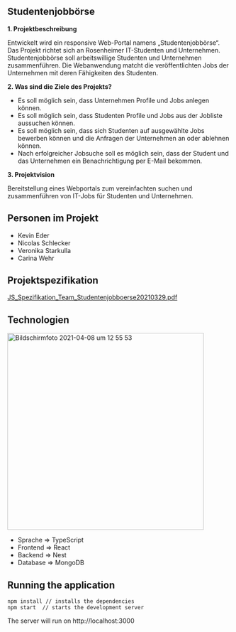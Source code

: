 ## Studentenjobbörse
**1. Projektbeschreibung**

Entwickelt wird ein responsive Web-Portal namens „Studentenjobbörse“. Das Projekt richtet sich an Rosenheimer IT-Studenten und Unternehmen. Studentenjobbörse soll arbeitswillige Studenten und Unternehmen zusammenführen. Die Webanwendung matcht die veröffentlichten Jobs der Unternehmen mit deren Fähigkeiten des Studenten.

**2.  Was sind die Ziele des Projekts?**

*  Es soll möglich sein, dass Unternehmen Profile und Jobs anlegen können.​
*  Es soll möglich sein, dass Studenten Profile und Jobs aus der Jobliste aussuchen können.
*   Es soll möglich sein, dass sich Studenten auf ausgewählte Jobs bewerben können und die Anfragen der Unternehmen an oder ablehnen können.
*  Nach erfolgreicher Jobsuche soll es möglich sein, dass der Student und das Unternehmen ein Benachrichtigung per E-Mail bekommen. 


**3. Projektvision**

Bereitstellung eines Webportals zum vereinfachten suchen und zusammenführen von IT-Jobs für Studenten und Unternehmen.


## Personen im Projekt
*  Kevin Eder
*  Nicolas Schlecker 
*  Veronika Starkulla
*  Carina Wehr

## Projektspezifikation
[JS_Spezifikation_Team_Studentenjobboerse20210329.pdf](https://github.com/ss21-js/ss21-js-frontend/files/6278105/JS_Spezifikation_Team_Studentenjobboerse20210329.pdf)


## Technologien 

<img width="443" alt="Bildschirmfoto 2021-04-08 um 12 55 53" src="https://user-images.githubusercontent.com/44170637/114016017-b248c180-986a-11eb-918c-cbcbc7bfa225.png">

*  Sprache => TypeScript
*  Frontend => React
*  Backend => Nest
*  Database => MongoDB

## Running the application

```
npm install // installs the dependencies
npm start  // starts the development server
```
The server will run on http://localhost:3000
